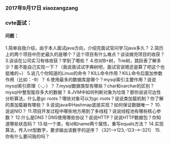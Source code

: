 ### 2017年9月17日  xiaozangzang
### cvte面试：
#### 问题：
1.简单自我介绍，由于本人面试java方向，介绍完面试官问学习java多久？
2.简历上的两个项目中历史最久的是哪个？这个项目有什么难点？谈谈做完项目的收获？
3.谈谈在公司实习有啥收获？学到了哪些？
4.你对B+树，Trie树，跳跃表了解多少？能不能自己实现一下？（我说我试试字典树吧，面试官说嗯还是算了吧这个也挺难的~）
5.说几个你知道的Linux的命令？KILL命令作用？KILL命令后面加参数作用（比如：-9）？
6.使用最多的数据库是哪个？mysql索引主要作用？说说mysql索引原理（-_-）？
7.mysql数据类型有哪些？char和varchar的区别？mysql中整型能存多大的数据？
8.JVM中如何判断对象为垃圾？那你说说可达性分析算法，什么是gc roots？哪些对象可以为gc roots？说说类加载机制？你了解的类加载器有哪些？
9.说说java中Hashmap底层实现？如何保证数据唯一？
10.说说NIO？
11.项目开发过程中哪些地方用到了多线程？说说线程池有哪些核心参数？
12.什么是DNS？DNS使用哪些协议？说说HTTP？说说HTTP数据包？你知道哪些状态码？
13.给一个类，有id和name两个属性，重写equals方法？
14.实现算法，传入int型数字，要求输出该数字的逆序？（321-->123,-123-->-321）
15.你有什么要问我的吗？